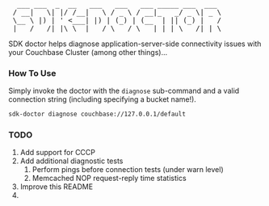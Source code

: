 <pre>  ___ ___  _  __   ___   ___   ___ _____ ___  ___
 / __|   \| |/ /__|   \ / _ \ / __|_   _/ _ \| _ \
 \__ \ |) | ' <___| |) | (_) | (__  | || (_) |   /
 |___/___/|_|\_\  |___/ \___/ \___| |_| \___/|_|_\</pre>
	
SDK doctor helps diagnose application-server-side connectivity issues with your Couchbase Cluster (among other things)...

### How To Use
Simply invoke the doctor with the `diagnose` sub-command and a valid connection string (including specifying a bucket name!).

```bash
sdk-doctor diagnose couchbase://127.0.0.1/default
```

### TODO

1. Add support for CCCP
2. Add additional diagnostic tests
    1. Perform pings before connection tests (under warn level)
    1. Memcached NOP request-reply time statistics
1. Improve this README
2. 